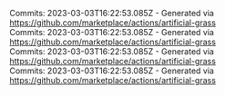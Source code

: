 Commits: 2023-03-03T16:22:53.085Z - Generated via https://github.com/marketplace/actions/artificial-grass
<br>
Commits: 2023-03-03T16:22:53.085Z - Generated via https://github.com/marketplace/actions/artificial-grass
<br>
Commits: 2023-03-03T16:22:53.085Z - Generated via https://github.com/marketplace/actions/artificial-grass
<br>
Commits: 2023-03-03T16:22:53.085Z - Generated via https://github.com/marketplace/actions/artificial-grass
<br>
